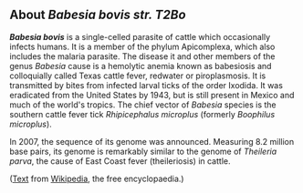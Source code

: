 About *Babesia bovis str. T2Bo* 
-------------------------------



***Babesia bovis*** is a single-celled parasite of cattle which
occasionally infects humans. It is a member of the phylum Apicomplexa,
which also includes the malaria parasite. The disease it and other
members of the genus *Babesia* cause is a hemolytic anemia known as
babesiosis and colloquially called Texas cattle fever, redwater or
piroplasmosis. It is transmitted by bites from infected larval ticks of
the order Ixodida. It was eradicated from the United States by 1943, but
is still present in Mexico and much of the world\'s tropics. The chief
vector of *Babesia* species is the southern cattle fever tick
*Rhipicephalus microplus* (formerly *Boophilus microplus*).

In 2007, the sequence of its genome was announced. Measuring 8.2 million
base pairs, its genome is remarkably similar to the genome of *Theileria
parva*, the cause of East Coast fever (theileriosis) in cattle.

([Text](http://en.wikipedia.org/wiki/Babesia_bovis) from
[Wikipedia](http://en.wikipedia.org/), the free encyclopaedia.)
